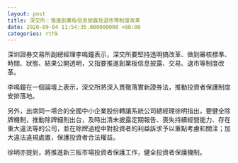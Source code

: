 ```yaml
---
layout: post
title: 深交所：推進創業板信息披露及退市等制度改革
date: 2020-09-04 11:54:35.000000000 +08:00
categories: rthk
---
```


深圳證券交易所副總經理李鳴鐘表示，深交所要堅持透明搞改革、做到審核標準、時間、狀態、結果公開透明，又指要推進創業板信息披露、交易、退市等制度改革。

李鳴鐘在一個論壇上表示，深交所將深入貫徹落實新證券法，推動投資者保護制度安排落地。

另外，出席同一場合的全國中小企業股份轉讓系統公司總經理徐明指出，要健全除牌機制，推動除牌細則出台，及時出清未披露定期報告、喪失持續經營能力、存在重大違法等的公司，並在除牌過程中對投資者的利益訴求予以重點考慮和關注；加大違法違規處置，保護投資者合法權益。

徐明亦提到，將推進新三板市場投資者保護工作，健全投資者保護機制。

